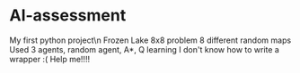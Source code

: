 # AI-assessment
My first python project\n
Frozen Lake 8x8 problem
8 different random maps
Used 3 agents, random agent, A*, Q learning
I don't know how to write a wrapper :(
Help me!!!!
